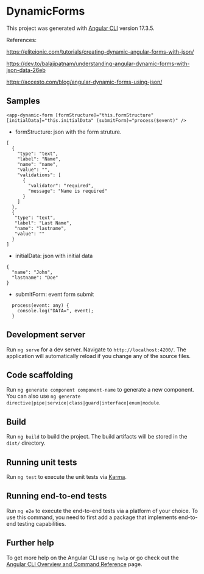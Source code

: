 # DynamicForms

This project was generated with [Angular CLI](https://github.com/angular/angular-cli) version 17.3.5.

References:

  https://eliteionic.com/tutorials/creating-dynamic-angular-forms-with-json/
  
  https://dev.to/balajipatnam/understanding-angular-dynamic-forms-with-json-data-26eb
  
  https://accesto.com/blog/angular-dynamic-forms-using-json/

## Samples
```
<app-dynamic-form [formStructure]="this.formStructure" [initialData]="this.initialData" (submitForm)="process($event)" />
```

* formStructure: json with the form struture.
```
[
  {
    "type": "text",
    "label": "Name",
    "name": "name",
    "value": "",
    "validations": [
      {
        "validator": "required",
        "message": "Name is required"
      }
    ]
  },
  {
   "type": "text",
   "label": "Last Name",
   "name": "lastname",
   "value": ""
  }
]
```

* initialData: json with initial data
```
{
  "name": "John",
  "lastname": "Doe"
}
```
* submitForm: event form submit
```
  process(event: any) {
    console.log("DATA=", event);
  }
```
## Development server

Run `ng serve` for a dev server. Navigate to `http://localhost:4200/`. The application will automatically reload if you change any of the source files.

## Code scaffolding

Run `ng generate component component-name` to generate a new component. You can also use `ng generate directive|pipe|service|class|guard|interface|enum|module`.

## Build

Run `ng build` to build the project. The build artifacts will be stored in the `dist/` directory.

## Running unit tests

Run `ng test` to execute the unit tests via [Karma](https://karma-runner.github.io).

## Running end-to-end tests

Run `ng e2e` to execute the end-to-end tests via a platform of your choice. To use this command, you need to first add a package that implements end-to-end testing capabilities.

## Further help

To get more help on the Angular CLI use `ng help` or go check out the [Angular CLI Overview and Command Reference](https://angular.io/cli) page.
